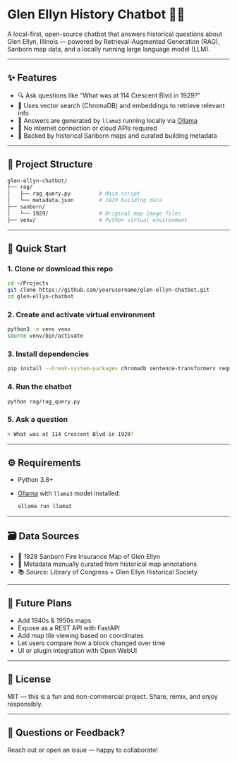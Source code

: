 # Glen Ellyn History Chatbot 🏨🧠

A local-first, open-source chatbot that answers historical questions about Glen Ellyn, Illinois — powered by Retrieval-Augmented Generation (RAG), Sanborn map data, and a locally running large language model (LLM).

---

## ✨ Features

* 🔍 Ask questions like “What was at 114 Crescent Blvd in 1929?”
* 🧠 Uses vector search (ChromaDB) and embeddings to retrieve relevant info
* 🤖 Answers are generated by `llama3` running locally via [Ollama](https://ollama.com/)
* 📆 No internet connection or cloud APIs required
* 🗽 Backed by historical Sanborn maps and curated building metadata

---

## 📁 Project Structure

```bash
glen-ellyn-chatbot/
├── rag/
│   ├── rag_query.py         # Main script
│   └── metadata.json        # 1929 building data
├── sanborn/
│   └── 1929/                # Original map image files
├── venv/                    # Python virtual environment
```

---

## 🧪 Quick Start

### 1. Clone or download this repo

```bash
cd ~/Projects
git clone https://github.com/yourusername/glen-ellyn-chatbot.git
cd glen-ellyn-chatbot
```

### 2. Create and activate virtual environment

```bash
python3 -m venv venv
source venv/bin/activate
```

### 3. Install dependencies

```bash
pip install --break-system-packages chromadb sentence-transformers requests
```

### 4. Run the chatbot

```bash
python rag/rag_query.py
```

### 5. Ask a question

```bash
> What was at 114 Crescent Blvd in 1929?
```

---

## ⚙️ Requirements

* Python 3.8+
* [Ollama](https://ollama.com/) with `llama3` model installed:

  ```bash
  ollama run llama3
  ```

---

## 🗃️ Data Sources

* 🗽 1929 Sanborn Fire Insurance Map of Glen Ellyn
* 🏩 Metadata manually curated from historical map annotations
* 📚 Source: Library of Congress + Glen Ellyn Historical Society

---

## 🚧 Future Plans

* Add 1940s & 1950s maps
* Expose as a REST API with FastAPI
* Add map tile viewing based on coordinates
* Let users compare how a block changed over time
* UI or plugin integration with Open WebUI

---

## 📄 License

MIT — this is a fun and non-commercial project. Share, remix, and enjoy responsibly.

---

## 💬 Questions or Feedback?

Reach out or open an issue — happy to collaborate!
